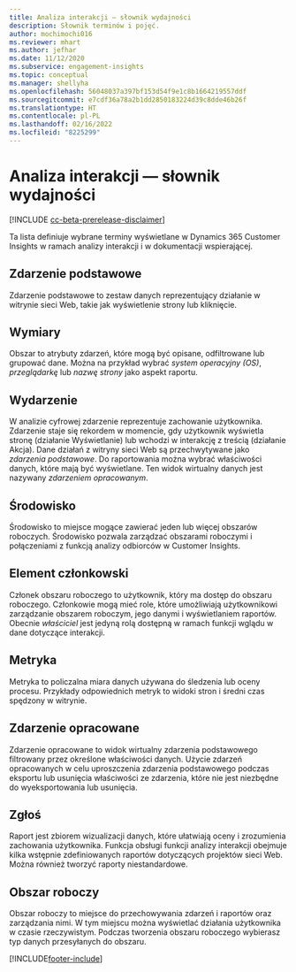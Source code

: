 ```yaml
---
title: Analiza interakcji — słownik wydajności
description: Słownik terminów i pojęć.
author: mochimochi016
ms.reviewer: mhart
ms.author: jefhar
ms.date: 11/12/2020
ms.subservice: engagement-insights
ms.topic: conceptual
ms.manager: shellyha
ms.openlocfilehash: 56048037a397bf153d54f9e1c8b1664219557ddf
ms.sourcegitcommit: e7cdf36a78a2b1dd2850183224d39c8dde46b26f
ms.translationtype: HT
ms.contentlocale: pl-PL
ms.lasthandoff: 02/16/2022
ms.locfileid: "8225299"
---
```

# <a name="engagement-insights-capability-glossary"></a>Analiza interakcji — słownik wydajności

[!INCLUDE [cc-beta-prerelease-disclaimer](includes/cc-beta-prerelease-disclaimer.md)]

Ta lista definiuje wybrane terminy wyświetlane w Dynamics 365 Customer Insights w ramach analizy interakcji i w dokumentacji wspierającej.

## <a name="base-event"></a>Zdarzenie podstawowe

Zdarzenie podstawowe to zestaw danych reprezentujący działanie w witrynie sieci Web, takie jak wyświetlenie strony lub kliknięcie. 

## <a name="dimensions"></a>Wymiary

Obszar to atrybuty zdarzeń, które mogą być opisane, odfiltrowane lub grupować dane. Można na przykład wybrać *system operacyjny (OS)*, *przeglądarkę* lub *nazwę strony* jako aspekt raportu.

## <a name="event"></a>Wydarzenie

W analizie cyfrowej zdarzenie reprezentuje zachowanie użytkownika. Zdarzenie staje się rekordem w momencie, gdy użytkownik wyświetla stronę (działanie Wyświetlanie) lub wchodzi w interakcję z treścią (działanie Akcja). Dane działań z witryny sieci Web są przechwytywane jako *zdarzenia podstawowe*. Do raportowania można wybrać właściwości danych, które mają być wyświetlane. Ten widok wirtualny danych jest nazywany *zdarzeniem opracowanym*. 

## <a name="environment"></a>Środowisko

 Środowisko to miejsce mogące zawierać jeden lub więcej obszarów roboczych. Środowisko pozwala zarządzać obszarami roboczymi i połączeniami z funkcją analizy odbiorców w Customer Insights.

## <a name="member"></a>Element członkowski

Członek obszaru roboczego to użytkownik, który ma dostęp do obszaru roboczego. Członkowie mogą mieć role, które umożliwiają użytkownikowi zarządzanie obszarem roboczym, jego danymi i wyświetlaniem raportów. Obecnie *właściciel* jest jedyną rolą dostępną w ramach funkcji wglądu w dane dotyczące interakcji.

## <a name="metric"></a>Metryka

Metryka to policzalna miara danych używana do śledzenia lub oceny procesu. Przykłady odpowiednich metryk to widoki stron i średni czas spędzony w witrynie.

## <a name="refined-event"></a>Zdarzenie opracowane

Zdarzenie opracowane to widok wirtualny zdarzenia podstawowego filtrowany przez określone właściwości danych. Użycie zdarzeń opracowanych w celu uproszczenia zdarzenia podstawowego podczas eksportu lub usunięcia właściwości ze zdarzenia, które nie jest niezbędne do wyeksportowania lub usunięcia.

## <a name="report"></a>Zgłoś

Raport jest zbiorem wizualizacji danych, które ułatwiają oceny i zrozumienia zachowania użytkownika. Funkcja obsługi funkcji analizy interakcji obejmuje kilka wstępnie zdefiniowanych raportów dotyczących projektów sieci Web. Można również tworzyć raporty niestandardowe. 

## <a name="workspace"></a>Obszar roboczy

Obszar roboczy to miejsce do przechowywania zdarzeń i raportów oraz zarządzania nimi. W tym miejscu można wyświetlać działania użytkownika w czasie rzeczywistym. Podczas tworzenia obszaru roboczego wybierasz typ danych przesyłanych do obszaru.


[!INCLUDE[footer-include](../includes/footer-banner.md)]